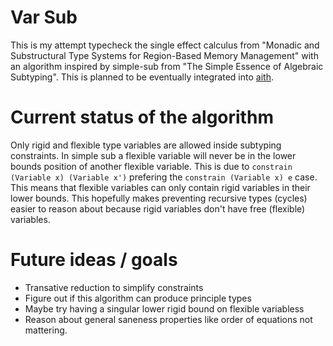 # Var Sub
This is my attempt typecheck the single effect calculus from "Monadic and Substructural Type Systems for Region-Based Memory Management"
with an algorithm inspired by simple-sub from "The Simple Essence of Algebraic Subtyping".
This is planned to be eventually integrated into [aith](https://github.com/Superstar64/aith).

# Current status of the algorithm
Only rigid and flexible type variables are allowed inside subtyping constraints.
In simple sub a flexible variable will never be in the lower bounds position of another flexible variable.
This is due to `constrain (Variable x) (Variable x')` prefering the `constrain (Variable x) e` case.
This means that flexible variables can only contain rigid variables in their lower bounds.
This hopefully makes preventing recursive types (cycles) easier to reason about because rigid variables don't have free (flexible) variables.

# Future ideas / goals
* Transative reduction to simplify constraints
* Figure out if this algorithm can produce principle types
* Maybe try having a singular lower rigid bound on flexible variabless
* Reason about general saneness properties like order of equations not mattering.
